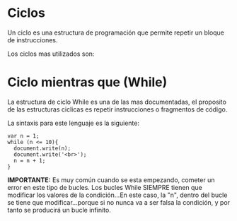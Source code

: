 # Ciclos

Un ciclo es una estructura de programación que permite repetir un bloque de instrucciones.

Los ciclos mas utilizados son:

# Ciclo mientras que (While)

La estructura de ciclo While es una de las mas documentadas, el proposito de las estructuras ciclicas es repetir instrucciones o fragmentos de código.

La sintaxis para este lenguaje es la siguiente:

```
var n = 1;
while (n <= 10){
  document.write(n);
  document.write('<br>');
  n = n + 1;
}
```

**IMPORTANTE:**  Es muy común cuando se esta empezando, cometer un error en este tipo de bucles. Los bucles While SIEMPRE tienen que modificar los valores de la condición...En este caso, la "n", dentro del bucle se tiene que modificar...porque si no nunca va a ser falsa la condición, y por tanto se producirá un bucle infinito.
